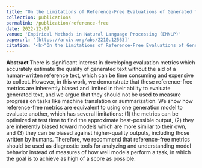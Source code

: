 ```yaml
---
title: "On the Limitations of Reference-Free Evaluations of Generated Text"
collection: publications
permalink: /publication/reference-free
date: 2022-12-07
venue: 'Empirical Methods in Natural Language Processing (EMNLP)'
paperurl: '[https://arxiv.org/abs/2210.12563]'
citation: '<b>"On the Limitations of Reference-Free Evaluations of Generated Text."</b> Daniel Deutsch, Rotem Dror, and Dan Roth. <i> In Proceedings of the 2022 Conference on Empirical Methods in Natural Language Processing.</i>'
---
```


<b> Abstract </b>
There is significant interest in developing evaluation metrics which accurately estimate the quality of generated text without the aid of a human-written reference text, which can be time consuming and expensive to collect. However, in this work, we demonstrate that these reference-free metrics are inherently biased and limited in their ability to evaluate generated text, and we argue that they should not be used to measure progress on tasks like machine translation or summarization. We show how reference-free metrics are equivalent to using one generation model to evaluate another, which has several limitations: (1) the metrics can be optimized at test time to find the approximate best-possible output, (2) they are inherently biased toward models which are more similar to their own, and (3) they can be biased against higher-quality outputs, including those written by humans. Therefore, we recommend that reference-free metrics should be used as diagnostic tools for analyzing and understanding model behavior instead of measures of how well models perform a task, in which the goal is to achieve as high of a score as possible.
